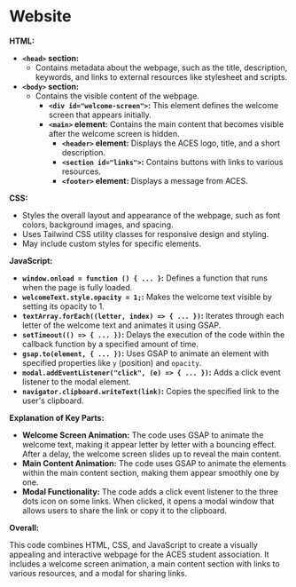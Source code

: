 # Website

**HTML:**

- **`<head>` section:**
  - Contains metadata about the webpage, such as the title, description, keywords, and links to external resources like stylesheet and scripts.
- **`<body>` section:**
  - Contains the visible content of the webpage.
    - **`<div id="welcome-screen">`:** This element defines the welcome screen that appears initially.
    - **`<main>` element:** Contains the main content that becomes visible after the welcome screen is hidden.
      - **`<header>` element:** Displays the ACES logo, title, and a short description.
      - **`<section id="links">`:** Contains buttons with links to various resources.
      - **`<footer>` element:** Displays a message from ACES.

**CSS:**

- Styles the overall layout and appearance of the webpage, such as font colors, background images, and spacing.
- Uses Tailwind CSS utility classes for responsive design and styling.
- May include custom styles for specific elements.

**JavaScript:**

- **`window.onload = function () { ... }`:** Defines a function that runs when the page is fully loaded.
- **`welcomeText.style.opacity = 1;`:** Makes the welcome text visible by setting its opacity to 1.
- **`textArray.forEach((letter, index) => { ... })`:** Iterates through each letter of the welcome text and animates it using GSAP.
- **`setTimeout(() => { ... })`:** Delays the execution of the code within the callback function by a specified amount of time.
- **`gsap.to(element, { ... })`:** Uses GSAP to animate an element with specified properties like `y` (position) and `opacity`.
- **`modal.addEventListener("click", (e) => { ... })`:** Adds a click event listener to the modal element.
- **`navigator.clipboard.writeText(link)`:** Copies the specified link to the user's clipboard.

**Explanation of Key Parts:**

- **Welcome Screen Animation:** The code uses GSAP to animate the welcome text, making it appear letter by letter with a bouncing effect. After a delay, the welcome screen slides up to reveal the main content.
- **Main Content Animation:** The code uses GSAP to animate the elements within the main content section, making them appear smoothly one by one.
- **Modal Functionality:** The code adds a click event listener to the three dots icon on some links. When clicked, it opens a modal window that allows users to share the link or copy it to the clipboard.

**Overall:**

This code combines HTML, CSS, and JavaScript to create a visually appealing and interactive webpage for the ACES student association. It includes a welcome screen animation, a main content section with links to various resources, and a modal for sharing links.
